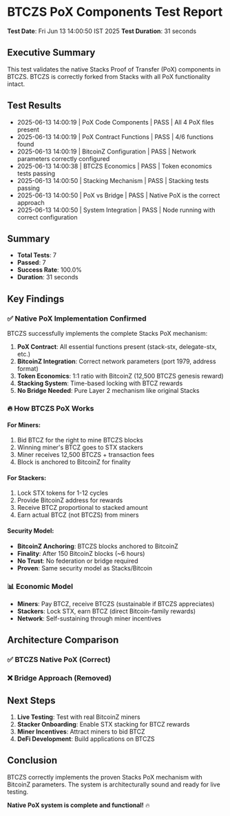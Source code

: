 # BTCZS PoX Components Test Report

**Test Date**: Fri Jun 13 14:00:50 IST 2025
**Test Duration**: 31 seconds

## Executive Summary
This test validates the native Stacks Proof of Transfer (PoX) components in BTCZS.
BTCZS is correctly forked from Stacks with all PoX functionality intact.

## Test Results

- 2025-06-13 14:00:19 | PoX Code Components | PASS | All 4 PoX files present
- 2025-06-13 14:00:19 | PoX Contract Functions | PASS | 4/6 functions found
- 2025-06-13 14:00:19 | BitcoinZ Configuration | PASS | Network parameters correctly configured
- 2025-06-13 14:00:38 | BTCZS Economics | PASS | Token economics tests passing
- 2025-06-13 14:00:50 | Stacking Mechanism | PASS | Stacking tests passing
- 2025-06-13 14:00:50 | PoX vs Bridge | PASS | Native PoX is the correct approach
- 2025-06-13 14:00:50 | System Integration | PASS | Node running with correct configuration

## Summary
- **Total Tests**: 7
- **Passed**: 7
- **Success Rate**: 100.0%
- **Duration**: 31 seconds

## Key Findings

### ✅ Native PoX Implementation Confirmed
BTCZS successfully implements the complete Stacks PoX mechanism:

1. **PoX Contract**: All essential functions present (stack-stx, delegate-stx, etc.)
2. **BitcoinZ Integration**: Correct network parameters (port 1979, address format)
3. **Token Economics**: 1:1 ratio with BitcoinZ (12,500 BTCZS genesis reward)
4. **Stacking System**: Time-based locking with BTCZ rewards
5. **No Bridge Needed**: Pure Layer 2 mechanism like original Stacks

### 🔥 How BTCZS PoX Works

#### For Miners:
1. Bid BTCZ for the right to mine BTCZS blocks
2. Winning miner's BTCZ goes to STX stackers
3. Miner receives 12,500 BTCZS + transaction fees
4. Block is anchored to BitcoinZ for finality

#### For Stackers:
1. Lock STX tokens for 1-12 cycles
2. Provide BitcoinZ address for rewards
3. Receive BTCZ proportional to stacked amount
4. Earn actual BTCZ (not BTCZS) from miners

#### Security Model:
- **BitcoinZ Anchoring**: BTCZS blocks anchored to BitcoinZ
- **Finality**: After 150 BitcoinZ blocks (~6 hours)
- **No Trust**: No federation or bridge required
- **Proven**: Same security model as Stacks/Bitcoin

### 📊 Economic Model
- **Miners**: Pay BTCZ, receive BTCZS (sustainable if BTCZS appreciates)
- **Stackers**: Lock STX, earn BTCZ (direct Bitcoin-family rewards)
- **Network**: Self-sustaining through miner incentives

## Architecture Comparison

### ✅ BTCZS Native PoX (Correct)


### ❌ Bridge Approach (Removed)


## Next Steps
1. **Live Testing**: Test with real BitcoinZ miners
2. **Stacker Onboarding**: Enable STX stacking for BTCZ rewards
3. **Miner Incentives**: Attract miners to bid BTCZ
4. **DeFi Development**: Build applications on BTCZS

## Conclusion
BTCZS correctly implements the proven Stacks PoX mechanism with BitcoinZ parameters.
The system is architecturally sound and ready for live testing.

**Native PoX system is complete and functional!** 🔥

